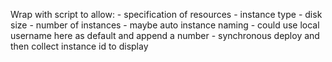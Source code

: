 Wrap with script to allow:
    - specification of resources
        - instance type
        - disk size
        - number of instances
    - maybe auto instance naming
        - could use local username here as default and append a number
    - synchronous deploy and then collect instance id to display
